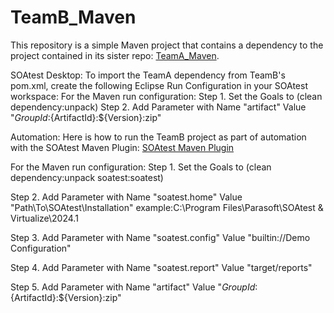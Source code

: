 # TeamB_Maven
This repository is a simple Maven project that contains a dependency to the project contained in its sister repo: [TeamA_Maven](https://github.com/rmartinez10x/TeamA_Maven).
 
SOAtest Desktop:
To import the TeamA dependency from TeamB's pom.xml, create the following Eclipse Run Configuration in your SOAtest workspace: 
For the Maven run configuration:
Step 1. Set the Goals to (clean dependency:unpack)
Step 2. Add Parameter with
Name "artifact"
Value "${GroupId}:${ArtifactId}:${Version}:zip"
 
Automation:
Here is how to run the TeamB project as part of automation with the SOAtest Maven Plugin: [SOAtest Maven Plugin](https://parasoft.github.io/soatest-maven-plugin/)

For the Maven run configuration:
Step 1. Set the Goals to (clean dependency:unpack soatest:soatest)

Step 2. Add Parameter with
Name "soatest.home"
Value "Path\To\SOAtest\Installation"
example:C:\Program Files\Parasoft\SOAtest & Virtualize\2024.1

Step 3. Add Parameter with
Name "soatest.config"
Value "builtin://Demo Configuration"

Step 4. Add Parameter with
Name "soatest.report"
Value "target/reports"

Step 5. Add Parameter with
Name "artifact"
Value "${GroupId}:${ArtifactId}:${Version}:zip"